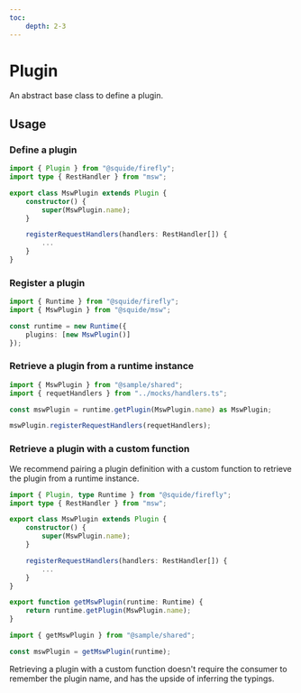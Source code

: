 ```yaml
---
toc:
    depth: 2-3
---
```


# Plugin

An abstract base class to define a plugin.

## Usage

### Define a plugin

```ts !#4 shared/src/mswPlugin.ts
import { Plugin } from "@squide/firefly";
import type { RestHandler } from "msw";

export class MswPlugin extends Plugin {
    constructor() {
        super(MswPlugin.name);
    }

    registerRequestHandlers(handlers: RestHandler[]) {
        ...
    }
}
```

### Register a plugin

```ts !#5
import { Runtime } from "@squide/firefly";
import { MswPlugin } from "@squide/msw";

const runtime = new Runtime({
    plugins: [new MswPlugin()]
});
```

### Retrieve a plugin from a runtime instance

```ts !#4
import { MswPlugin } from "@sample/shared";
import { requetHandlers } from "../mocks/handlers.ts";

const mswPlugin = runtime.getPlugin(MswPlugin.name) as MswPlugin;

mswPlugin.registerRequestHandlers(requetHandlers);
```

### Retrieve a plugin with a custom function

We recommend pairing a plugin definition with a custom function to retrieve the plugin from a runtime instance.

```ts !#14-16 shared/src/mswPlugin.ts
import { Plugin, type Runtime } from "@squide/firefly";
import type { RestHandler } from "msw";

export class MswPlugin extends Plugin {
    constructor() {
        super(MswPlugin.name);
    }

    registerRequestHandlers(handlers: RestHandler[]) {
        ...
    }
}

export function getMswPlugin(runtime: Runtime) {
    return runtime.getPlugin(MswPlugin.name);
}
```

```ts
import { getMswPlugin } from "@sample/shared";

const mswPlugin = getMswPlugin(runtime);
```

Retrieving a plugin with a custom function doesn't require the consumer to remember the plugin name, and has the upside of inferring the typings.
